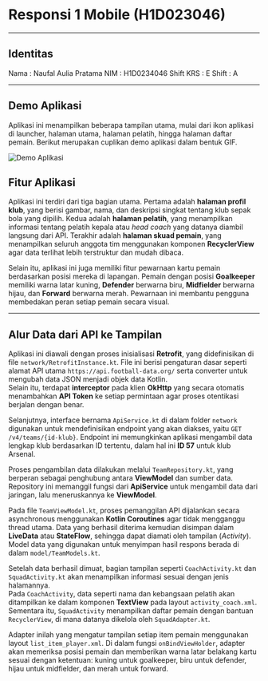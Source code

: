# Responsi 1 Mobile (H1D023046)

---

## Identitas

Nama : Naufal Aulia Pratama
NIM : H1D0234046
Shift KRS : E
Shift : A

---

## Demo Aplikasi

Aplikasi ini menampilkan beberapa tampilan utama, mulai dari ikon aplikasi di launcher, halaman utama, halaman pelatih, hingga halaman daftar pemain. Berikut merupakan cuplikan demo aplikasi dalam bentuk GIF.

![Demo Aplikasi](demo/demo.gif)


## Fitur Aplikasi

Aplikasi ini terdiri dari tiga bagian utama. Pertama adalah **halaman profil klub**, yang berisi gambar, nama, dan deskripsi singkat tentang klub sepak bola yang dipilih. Kedua adalah **halaman pelatih**, yang menampilkan informasi tentang pelatih kepala atau *head coach* yang datanya diambil langsung dari API. Terakhir adalah **halaman skuad pemain**, yang menampilkan seluruh anggota tim menggunakan komponen **RecyclerView** agar data terlihat lebih terstruktur dan mudah dibaca.

Selain itu, aplikasi ini juga memiliki fitur pewarnaan kartu pemain berdasarkan posisi mereka di lapangan. Pemain dengan posisi **Goalkeeper** memiliki warna latar kuning, **Defender** berwarna biru, **Midfielder** berwarna hijau, dan **Forward** berwarna merah. Pewarnaan ini membantu pengguna membedakan peran setiap pemain secara visual.

---

## Alur Data dari API ke Tampilan

Aplikasi ini diawali dengan proses inisialisasi **Retrofit**, yang didefinisikan di file `network/RetrofitInstance.kt`. File ini berisi pengaturan dasar seperti alamat API utama `https://api.football-data.org/` serta converter untuk mengubah data JSON menjadi objek data Kotlin.  
Selain itu, terdapat **interceptor** pada klien **OkHttp** yang secara otomatis menambahkan **API Token** ke setiap permintaan agar proses otentikasi berjalan dengan benar.

Selanjutnya, interface bernama `ApiService.kt` di dalam folder `network` digunakan untuk mendefinisikan endpoint yang akan diakses, yaitu `GET /v4/teams/{id-klub}`. Endpoint ini memungkinkan aplikasi mengambil data lengkap klub berdasarkan ID tertentu, dalam hal ini **ID 57** untuk klub Arsenal.

Proses pengambilan data dilakukan melalui `TeamRepository.kt`, yang berperan sebagai penghubung antara **ViewModel** dan sumber data. Repository ini memanggil fungsi dari **ApiService** untuk mengambil data dari jaringan, lalu meneruskannya ke **ViewModel**.

Pada file `TeamViewModel.kt`, proses pemanggilan API dijalankan secara asynchronous menggunakan **Kotlin Coroutines** agar tidak mengganggu thread utama. Data yang berhasil diterima kemudian disimpan dalam **LiveData** atau **StateFlow**, sehingga dapat diamati oleh tampilan (*Activity*).  
Model data yang digunakan untuk menyimpan hasil respons berada di dalam `model/TeamModels.kt`.

Setelah data berhasil dimuat, bagian tampilan seperti `CoachActivity.kt` dan `SquadActivity.kt` akan menampilkan informasi sesuai dengan jenis halamannya.  
Pada `CoachActivity`, data seperti nama dan kebangsaan pelatih akan ditampilkan ke dalam komponen **TextView** pada layout `activity_coach.xml`.  
Sementara itu, `SquadActivity` menampilkan daftar pemain dengan bantuan `RecyclerView`, di mana datanya dikelola oleh `SquadAdapter.kt`.

Adapter inilah yang mengatur tampilan setiap item pemain menggunakan layout `list_item_player.xml`. Di dalam fungsi `onBindViewHolder`, adapter akan memeriksa posisi pemain dan memberikan warna latar belakang kartu sesuai dengan ketentuan: kuning untuk goalkeeper, biru untuk defender, hijau untuk midfielder, dan merah untuk forward.
